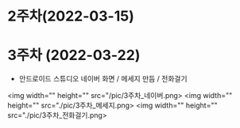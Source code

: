 # 2주차(2022-03-15)

# 3주차 (2022-03-22)

 - 안드로이드 스튜디오 네이버 화면 / 메세지 만듬 / 전화걸기

 
 <img width="" height="" src="/pic/3주차_네이버.png></img>
 <img width="" height="" src="./pic/3주차_메세지.png></img>
 <img width="" height="" src="./pic/3주차_전화걸기.png></img>
